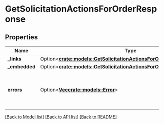 # GetSolicitationActionsForOrderResponse

## Properties

Name | Type | Description | Notes
------------ | ------------- | ------------- | -------------
**_links** | Option<[**crate::models::GetSolicitationActionsForOrderResponseLinks**](GetSolicitationActionsForOrderResponse__links.md)> |  | [optional]
**_embedded** | Option<[**crate::models::GetSolicitationActionsForOrderResponseEmbedded**](GetSolicitationActionsForOrderResponse__embedded.md)> |  | [optional]
**errors** | Option<[**Vec<crate::models::Error>**](Error.md)> | A list of error responses returned when a request is unsuccessful. | [optional]

[[Back to Model list]](../README.md#documentation-for-models) [[Back to API list]](../README.md#documentation-for-api-endpoints) [[Back to README]](../README.md)


